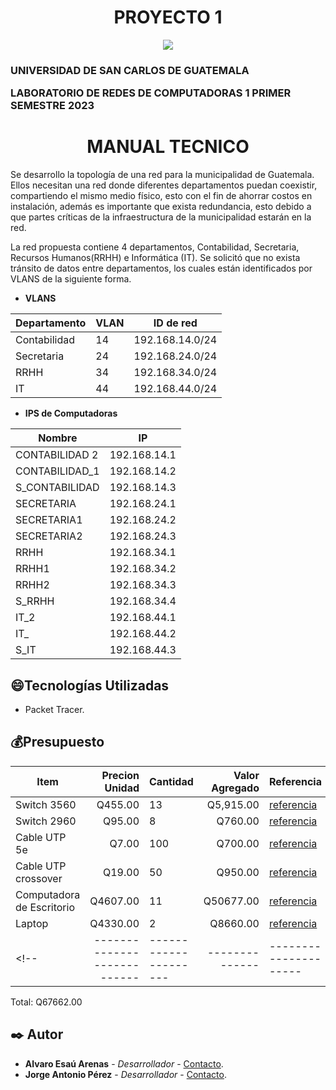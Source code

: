 <h1 align="center"> PROYECTO 1 </h1>

<p align="center">
   <img src="https://img.shields.io/badge/STATUS-EN%20DESAROLLO-green">
   </p>
<h3>UNIVERSIDAD DE SAN CARLOS DE GUATEMALA

LABORATORIO DE REDES DE COMPUTADORAS 1
PRIMER SEMESTRE 2023</h3>

<h1 align="center"> MANUAL TECNICO </h1>

Se desarrollo la topología de una red para la municipalidad de Guatemala. Ellos necesitan una red donde diferentes departamentos puedan coexistir, compartiendo el mismo medio físico, esto con el fin de ahorrar costos en instalación,  además es importante que exista redundancia, esto debido a que partes críticas de la infraestructura de la municipalidad estarán en la red. 

La red propuesta contiene 4 departamentos, Contabilidad, Secretaria, Recursos Humanos(RRHH) e Informática (IT). 
Se solicitó que no exista tránsito de datos entre departamentos, los cuales están identificados por VLANS de la siguiente forma. 

* **VLANS**

| Departamento             | VLAN | ID de red         |
|----------------------    |------|-------------------|
| Contabilidad             | 14   | 192.168.14.0/24   |
| Secretaria               | 24   | 192.168.24.0/24   |
| RRHH                     | 34   | 192.168.34.0/24   |
| IT                       | 44   | 192.168.44.0/24   |


* **IPS de Computadoras**

| Nombre            |      IP        |
|-------------------|----------------|
| CONTABILIDAD 2    | 192.168.14.1   |
| CONTABILIDAD_1    | 192.168.14.2   |
| S_CONTABILIDAD    | 192.168.14.3   |
| SECRETARIA        | 192.168.24.1   |
| SECRETARIA1       | 192.168.24.2   |
| SECRETARIA2       | 192.168.24.3   |
| RRHH              | 192.168.34.1   |
| RRHH1             | 192.168.34.2   |
| RRHH2             | 192.168.34.3   |
| S_RRHH            | 192.168.34.4   | 
| IT_2              | 192.168.44.1   |
| IT_               | 192.168.44.2   |
| S_IT              | 192.168.44.3   |



## :smile:Tecnologías Utilizadas

- Packet Tracer.

## :moneybag:Presupuesto
|Item                       |   Precion Unidad    |   Cantidad   |    Valor Agregado   |    Referencia    |
|---------------------------|--------------------:|--------------|--------------------:|------------------|
|Switch 3560                |             Q455.00 |       13     |           Q5,915.00 |  [referencia](https://www.imeqmo.com/shop/tl-sf1024-switch-tp-link-tl-sf1024-v9-0-24-puertos-10-100mbps-para-rack-17554?category=42#attr=679)|
|Switch 2960                |              Q95.00 |       8      |             Q760.00 | [referencia](https://www.imeqmo.com/shop/ms105g-switch-mercusys-ms105g-5-puertos-10-100-1000mbps-rj45-19205?category=42#attr=944)|
| Cable UTP 5e              |               Q7.00 |      100     |             Q700.00 | [referencia](https://www.steren.com.gt/cable-utp-cat5e-azul.html)|
| Cable UTP crossover       |              Q19.00 |       50     |             Q950.00 | [referencia](https://www.steren.com.gt/cable-ethernet-utp-cat-5-cruzado-crossover-de-2-1-m.html)|
| Computadora de Escritorio |            Q4607.00 |       11     |           Q50677.00 | [referencia](https://www.macrosistemas.com/producto/dell-optipliex-7010mff-i3-13100t8gbssd-256gb-wpro-11-espanol-3yrs/)| 
| Laptop                    |            Q4330.00 |       2      |            Q8660.00 | [referencia](https://www.macrosistemas.com/producto/hp-laptop-dy2076nr-intel-core-i5-1135g7-8gb-ram-256gb-ssd-2p0a3ua-15-6/)|
<!-- |---------------------------|---------------------|--------------|---------------------|------------------| -->
Total: Q67662.00

## ✒️ Autor

* **Alvaro Esaú Arenas** - *Desarrollador* - [Contacto](https://github.com/esau-arenas).
* **Jorge Antonio Pérez** - *Desarrollador* - [Contacto](https://github.com/pereznator).


